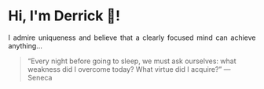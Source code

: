 # Hi, I'm Derrick 👋!
<p align="justify">I admire uniqueness and believe that a clearly focused mind can achieve anything...</p> 
<!-- #quote-start -->
<blockquote>&ldquo;Every night before going to sleep, we must ask ourselves: what weakness did I overcome today? What virtue did I acquire?&rdquo; &mdash; <footer>Seneca</footer></blockquote>
<!-- #quote-end -->
